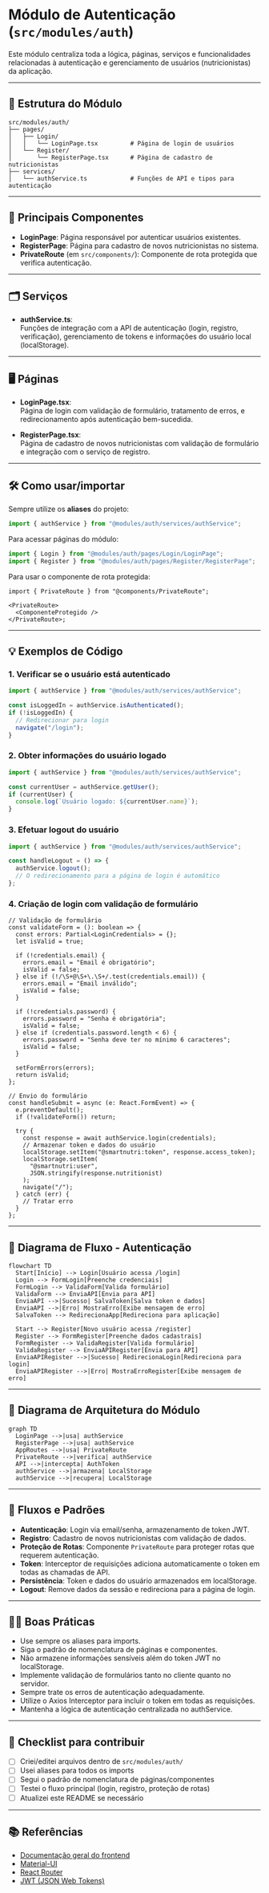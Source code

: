 # Módulo de Autenticação (`src/modules/auth`)

Este módulo centraliza toda a lógica, páginas, serviços e funcionalidades relacionadas à autenticação e gerenciamento de usuários (nutricionistas) da aplicação.

---

## 📁 Estrutura do Módulo

```
src/modules/auth/
├── pages/
│   ├── Login/
│   │   └── LoginPage.tsx         # Página de login de usuários
│   └── Register/
│       └── RegisterPage.tsx      # Página de cadastro de nutricionistas
├── services/
│   └── authService.ts            # Funções de API e tipos para autenticação
```

---

## 🧩 Principais Componentes

- **LoginPage**: Página responsável por autenticar usuários existentes.
- **RegisterPage**: Página para cadastro de novos nutricionistas no sistema.
- **PrivateRoute** (em `src/components/`): Componente de rota protegida que verifica autenticação.

---

## 🗂️ Serviços

- **authService.ts**:  
  Funções de integração com a API de autenticação (login, registro, verificação), gerenciamento de tokens e informações do usuário local (localStorage).

---

## 🖥️ Páginas

- **LoginPage.tsx**:  
  Página de login com validação de formulário, tratamento de erros, e redirecionamento após autenticação bem-sucedida.

- **RegisterPage.tsx**:  
  Página de cadastro de novos nutricionistas com validação de formulário e integração com o serviço de registro.

---

## 🛠️ Como usar/importar

Sempre utilize os **aliases** do projeto:

```ts
import { authService } from "@modules/auth/services/authService";
```

Para acessar páginas do módulo:

```ts
import { Login } from "@modules/auth/pages/Login/LoginPage";
import { Register } from "@modules/auth/pages/Register/RegisterPage";
```

Para usar o componente de rota protegida:

```tsx
import { PrivateRoute } from "@components/PrivateRoute";

<PrivateRoute>
  <ComponenteProtegido />
</PrivateRoute>;
```

---

## 💡 Exemplos de Código

### 1. Verificar se o usuário está autenticado

```ts
import { authService } from "@modules/auth/services/authService";

const isLoggedIn = authService.isAuthenticated();
if (!isLoggedIn) {
  // Redirecionar para login
  navigate("/login");
}
```

### 2. Obter informações do usuário logado

```ts
import { authService } from "@modules/auth/services/authService";

const currentUser = authService.getUser();
if (currentUser) {
  console.log(`Usuário logado: ${currentUser.name}`);
}
```

### 3. Efetuar logout do usuário

```ts
import { authService } from "@modules/auth/services/authService";

const handleLogout = () => {
  authService.logout();
  // O redirecionamento para a página de login é automático
};
```

### 4. Criação de login com validação de formulário

```tsx
// Validação de formulário
const validateForm = (): boolean => {
  const errors: Partial<LoginCredentials> = {};
  let isValid = true;

  if (!credentials.email) {
    errors.email = "Email é obrigatório";
    isValid = false;
  } else if (!/\S+@\S+\.\S+/.test(credentials.email)) {
    errors.email = "Email inválido";
    isValid = false;
  }

  if (!credentials.password) {
    errors.password = "Senha é obrigatória";
    isValid = false;
  } else if (credentials.password.length < 6) {
    errors.password = "Senha deve ter no mínimo 6 caracteres";
    isValid = false;
  }

  setFormErrors(errors);
  return isValid;
};

// Envio do formulário
const handleSubmit = async (e: React.FormEvent) => {
  e.preventDefault();
  if (!validateForm()) return;

  try {
    const response = await authService.login(credentials);
    // Armazenar token e dados do usuário
    localStorage.setItem("@smartnutri:token", response.access_token);
    localStorage.setItem(
      "@smartnutri:user",
      JSON.stringify(response.nutritionist)
    );
    navigate("/");
  } catch (err) {
    // Tratar erro
  }
};
```

---

## 🔎 Diagrama de Fluxo - Autenticação

```mermaid
flowchart TD
  Start[Início] --> Login[Usuário acessa /login]
  Login --> FormLogin[Preenche credenciais]
  FormLogin --> ValidaForm[Valida formulário]
  ValidaForm --> EnviaAPI[Envia para API]
  EnviaAPI -->|Sucesso| SalvaToken[Salva token e dados]
  EnviaAPI -->|Erro| MostraErro[Exibe mensagem de erro]
  SalvaToken --> RedirecionaApp[Redireciona para aplicação]

  Start --> Register[Novo usuário acessa /register]
  Register --> FormRegister[Preenche dados cadastrais]
  FormRegister --> ValidaRegister[Valida formulário]
  ValidaRegister --> EnviaAPIRegister[Envia para API]
  EnviaAPIRegister -->|Sucesso| RedirecionaLogin[Redireciona para login]
  EnviaAPIRegister -->|Erro| MostraErroRegister[Exibe mensagem de erro]
```

---

## 🔎 Diagrama de Arquitetura do Módulo

```mermaid
graph TD
  LoginPage -->|usa| authService
  RegisterPage -->|usa| authService
  AppRoutes -->|usa| PrivateRoute
  PrivateRoute -->|verifica| authService
  API -->|intercepta| AuthToken
  authService -->|armazena| LocalStorage
  authService -->|recupera| LocalStorage
```

---

## 🚦 Fluxos e Padrões

- **Autenticação**: Login via email/senha, armazenamento de token JWT.
- **Registro**: Cadastro de novos nutricionistas com validação de dados.
- **Proteção de Rotas**: Componente `PrivateRoute` para proteger rotas que requerem autenticação.
- **Token**: Interceptor de requisições adiciona automaticamente o token em todas as chamadas de API.
- **Persistência**: Token e dados do usuário armazenados em localStorage.
- **Logout**: Remove dados da sessão e redireciona para a página de login.

---

## 🧑‍💻 Boas Práticas

- Use sempre os aliases para imports.
- Siga o padrão de nomenclatura de páginas e componentes.
- Não armazene informações sensíveis além do token JWT no localStorage.
- Implemente validação de formulários tanto no cliente quanto no servidor.
- Sempre trate os erros de autenticação adequadamente.
- Utilize o Axios Interceptor para incluir o token em todas as requisições.
- Mantenha a lógica de autenticação centralizada no authService.

---

## 📝 Checklist para contribuir

- [ ] Criei/editei arquivos dentro de `src/modules/auth/`
- [ ] Usei aliases para todos os imports
- [ ] Segui o padrão de nomenclatura de páginas/componentes
- [ ] Testei o fluxo principal (login, registro, proteção de rotas)
- [ ] Atualizei este README se necessário

---

## 📚 Referências

- [Documentação geral do frontend](../../FRONTEND_DOCUMENTATION.md)
- [Material-UI](https://mui.com/)
- [React Router](https://reactrouter.com/)
- [JWT (JSON Web Tokens)](https://jwt.io/)
